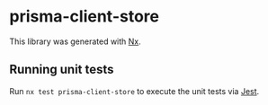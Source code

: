 # prisma-client-store

This library was generated with [Nx](https://nx.dev).

## Running unit tests

Run `nx test prisma-client-store` to execute the unit tests via [Jest](https://jestjs.io).
